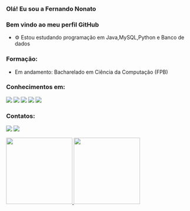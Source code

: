 ### Olá! Eu sou a Fernando Nonato

### Bem vindo ao meu perfil GitHub

- ⚙️ Estou estudando programação em Java,MySQL,Python e Banco de dados

### Formação:
- Em andamento: Bacharelado em Ciência da Computação (FPB)

<div>
 
 ### Conhecimentos em:
  
  <img src="https://img.shields.io/badge/Python-3776AB?style=for-the-badge&logo=python&logoColor=white"/> 
  <img src="https://img.shields.io/badge/Figma-F24E1E?style=for-the-badge&logo=figma&logoColor=white"/> 
  <img src="https://img.shields.io/badge/Canva-%2300C4CC.svg?&style=for-the-badge&logo=Canva&logoColor=white"/>
  <img src="https://img.shields.io/badge/Java-ED8B00?style=for-the-badge&logo=java&logoColor=white"/>
  <img src="https://img.shields.io/badge/MySQL-005C84?style=for-the-badge&logo=mysql&logoColor=white"/>
 
 ### Contatos:
 
 <a href = "mailto:fernandononatocco@gmail.com"><img src="https://img.shields.io/badge/Gmail-D14836?style=for-the-badge&logo=gmail&logoColor=white" target="_blank"></a>
<a href="https://www.linkedin.com/in/fernando-nonato-014974236" target="_blank"><img src="https://img.shields.io/badge/-LinkedIn-%230077B5?style=for-the-badge&logo=linkedin&logoColor=white" target="_blank"></a>   

 <div>
 <a href="https://github.com/Cyberfn">
<img height="180em" src="https://github-readme-stats.vercel.app/api/top-langs/?username=Cyberfn&layout=compact&langs_count=7&theme=dracula"/>
<img height="180em" src="https://github-readme-stats.vercel.app/api?username=Cyberfn&show_icons=true&theme=dracula&include_all_commits=true&count_private=true"/>
</div>

